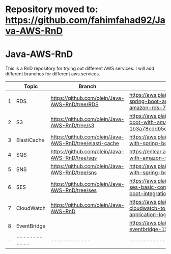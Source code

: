 # Repository moved to: https://github.com/fahimfahad92/Java-AWS-RnD


# Java-AWS-RnD  
  
This is a RnD repository for trying out different AWS services. I will add different branches for different aws services.

|   | Topic  | Branch  | Blog Link  |
| ------------ | ------------ | ------------ | ------------ |
| 1  | RDS  | https://github.com/olein/Java-AWS-RnD/tree/RDS  | https://aws.plainenglish.io/deploy-spring-boot-application-with-amazon-rds-7cec634ef3a1  |
| 2 |  S3 |https://github.com/olein/Java-AWS-RnD/tree/s3   | https://aws.plainenglish.io/spring-boot-with-amazon-s3-1b3a78cddb5c  |
| 3 |  ElastiCache | https://github.com/olein/Java-AWS-RnD/tree/elasti-cache  |  https://aws.plainenglish.io/elasticache-with-spring-boot-eff7e634bbee |
| 4   | SQS  |  https://github.com/olein/Java-AWS-RnD/tree/sqs |  https://enlear.academy/spring-boot-with-amazon-sqs-5f7693314a99 |
| 5  | SNS  | https://github.com/olein/Java-AWS-RnD/tree/sns  |  https://aws.plainenglish.io/aws-sns-with-spring-boot-210da0d6026 |
| 6 | SES  | https://github.com/olein/Java-AWS-RnD/tree/ses  | https://aws.plainenglish.io/amazon-ses-basic-concepts-and-spring-boot-integration-db595ba29e12  |
| 7  | CloudWatch  | https://github.com/olein/Java-AWS-RnD  | https://aws.plainenglish.io/configure-cloudwatch-to-monitor-spring-boot-application-log-dd1e487a4261  |
| 8  | EventBridge  |   |  https://aws.plainenglish.io/amazon-eventbridge-158b941e3926 |
| - | ------------ | ------------ | ------------ |

